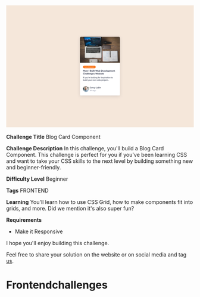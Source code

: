 ![Blog Card Component](./design/desktop.png)

**Challenge Title**
Blog Card Component

**Challenge Description**
In this challenge, you'll build a Blog Card Component. This challenge is perfect for you if you've been learning CSS and want to take your CSS skills to the next level by building something new and beginner-friendly.

**Difficulty Level**
Beginner

**Tags**
FRONTEND

**Learning**
You'll learn how to use CSS Grid, how to make components fit into grids, and more. Did we mention it's also super fun?

**Requirements**

- Make it Responsive

I hope you'll enjoy building this challenge.

Feel free to share your solution on the website or on social media and tag [us](https://twitter.com/codingspace30).
# Frontendchallenges
